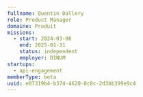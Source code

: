 ```yaml
---
fullname: Quentin Dallery
role: Product Manager
domaine: Produit
missions:
  - start: 2024-03-06
    end: 2025-01-31
    status: independent
    employer: DINUM
startups:
  - api-engagement
memberType: beta
uuid: e07319b4-b374-4620-8c8c-2d3bb399e9c4
---
```

